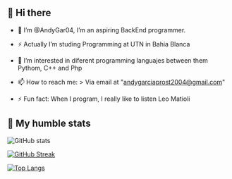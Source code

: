 ## 👋 Hi there
  - 🥀 I’m @AndyGar04, I’m an aspiring BackEnd programmer.
  - ⚡ Actually I’m studing Programming at UTN in Bahia Blanca
  - 👀 I’m interested in diferent programming languajes between them Pythom, C++ and Php

- 📫 How to reach me:
      >  Via email at "andygarciaprost2004@gmail.com"
  
- ⚡ Fun fact: When I program, I really like to listen Leo Matioli

<!---
AndyGar04/AndyGar04 is a ✨ special ✨ repository because its `README.md` (this file) appears on your GitHub profile.
You can click the Preview link to take a look at your changes.
--->


## 🌌 My humble stats

![GitHub stats](https://github-readme-stats.vercel.app/api?username=AndyGar04&show_icons=true&theme=radical)

<a href="https://git.io/streak-stats"><img src="https://github-readme-streak-stats.herokuapp.com?user=AndyGar04&theme=dark&locale=es&date_format=M%20j%5B%2C%20Y%5D" alt="GitHub Streak" /></a>

[![Top Langs](https://github-readme-stats.vercel.app/api/top-langs/?username=AndyGar04&layout=donut-vertical)](https://github.com/anuraghazra/github-readme-stats)
